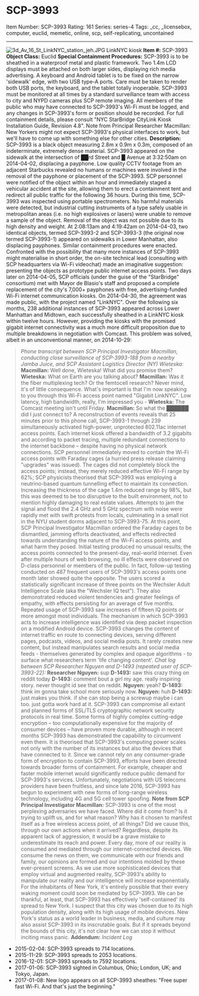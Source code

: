 # SCP-3993
Item Number: SCP-3993
Rating: 161
Series: series-4
Tags: _cc, _licensebox, computer, euclid, memetic, online, scp, self-replicating, uncontained

---

![3d_Av_16_St_LinkNYC_station_jeh.JPG](https://scp-wiki.wdfiles.com/local--files/scp-3993/3d_Av_16_St_LinkNYC_station_jeh.JPG)
LinkNYC kiosk
**Item #:** SCP-3993
**Object Class:** Euclid
**Special Containment Procedures:** SCP-3993 is to be sheathed in a waterproof metal and plastic framework. Two 1.4m LCD displays must be attached on both larger sides, displaying rich media advertising. A keyboard and Android tablet is to be fixed on the narrow 'sidewalk' edge, with two USB type-A ports. Care must be taken to render both USB ports, the keyboard, and the tablet totally inoperable.
SCP-3993 must be monitored at all times by a standard surveillance team with access to city and NYPD cameras plus SCP remote imaging. All members of the public who may have connected to SCP-3993's Wi-Fi must be logged, and any changes in SCP-3993's form or position should be recorded.
For full containment details, please consult "NYC StarBridge CityLink Kiosk Installation Guide, Revision 4.8".
Note from Principal Researcher Macmillan: New Yorkers might not expect SCP-3993's physical interfaces to work, but we'll have to come up with something else for other cities.
**Description:** SCP-3993 is a black object measuring 2.8m x 0.9m x 0.3m, composed of an indeterminate, extremely dense material. SCP-3993 appeared on the sidewalk at the intersection of ██rd Street and █ Avenue at 3:32:50am on 2014-04-02, displacing a payphone. Low quality CCTV footage from an adjacent Starbucks revealed no humans or machines were involved in the removal of the payphone or placement of the SCP-3993.
SCP personnel were notified of the object within an hour and immediately staged a vehicular accident at the site, allowing them to erect a containment tent and redirect all public traffic for the following 36 hours.
During this time, SCP-3993 was inspected using portable spectrometers. No harmful materials were detected, but industrial cutting instruments of a type safely usable in metropolitan areas (i.e. no high explosives or lasers) were unable to remove a sample of the object. Removal of the object was not possible due to its high density and weight.
At 2:08:13am and 4:19:42am on 2014-04-03, two identical objects, termed SCP-3993-2 and SCP-3993-3 (the original now termed SCP-3993-1) appeared on sidewalks in Lower Manhattan, also displacing payphones. Similar containment procedures were enacted.
Confronted with the possibility that many more instances of SCP-3993 might materialise in short order, the on-site technical lead (consulting with SCP headquarters via Wi-Fi videochat) made an imaginative suggestion: presenting the objects as prototype public internet access points.
Two days later on 2014-04-05, SCP officials (under the guise of the "StarBridge" consortium) met with Mayor de Blasio's staff and proposed a complete replacement of the city's 7,000+ payphones with free, advertising-funded Wi-Fi internet communication kiosks. On 2014-04-30, the agreement was made public, with the project named "LinkNYC".
Over the following six months, 238 additional instances of SCP-3993 appeared across Lower Manhattan and Midtown, each successfully sheathed in a LinkNYC kiosk within twelve hours. However, providing the kiosks with the promised gigabit internet connectivity was a much more difficult proposition due to multiple breakdowns in negotiation with Comcast.
This problem was solved, albeit in an unconventional manner, on 2014-10-29:
> _Phone transcript between SCP Principal Investigator Macmillan, conducting close surveillance of SCP-3993-188 from a nearby Jamba Juice, and SCP Assistant Logistics Director (NY) Wieteska:_
> **Macmillan:** Well done, Wieteska! What did you promise them?
> **Wieteska:** What on Earth are you talking about?
> **Macmillan:** Was it the fiber multiplexing tech? Or the femtocell research? Never mind, it's of little consequence. What's important is that I'm now speaking to you through this Wi-Fi access point named "Gigabit LinkNYC". Low latency, high bandwidth, really, I'm impressed you -
> **Wieteska:** The Comcast meeting isn't until Friday.
> <pause>
> **Macmillan:** So what the ██████ did I just connect to?
A reconstruction of events reveals that 25 minutes prior to this phone call, SCP-3993-1 through 239 simultaneously activated high-power, unprotected 802.11ac internet access points. Each internet kiosk offered a bandwidth of 3.2 gigabits and according to packet tracing, multiple redundant connections to the internet backbone – despite having no physical network connections.
SCP personnel immediately moved to contain the Wi-Fi access points with Faraday cages (a hurried press release claiming "upgrades" was issued). The cages did not completely block the access points; instead, they merely reduced effective Wi-Fi range by 62%; SCP physicists theorised that SCP-3993 was employing a neutrino-based quantum tunnelling effect to maintain its connection. Increasing the thickness of the cage 1.4m reduced range by 98%, but this was deemed to be too disruptive to the built environment, not to mention highly damaging to real estate values.
Attempts to jam the signal and flood the 2.4 GHz and 5 GHz spectrum with noise were rapidly met with swift protests from locals, culminating in a small riot in the NYU student dorms adjacent to SCP-3993-75. At this point, SCP Principal Investigator Macmillan ordered the Faraday cages to be dismantled, jamming efforts deactivated, and effects redirected towards understanding the nature of the Wi-Fi access points, and what harm they posed.
Initial testing produced no unusual results; the access points connected to the present-day, real-world internet. Even after multiple hours of web browsing, no ill effects were observed on D-class personnel or members of the public.
In fact, follow-up testing conducted on 487 frequent users of SCP-3993's access points one month later showed quite the opposite. The users scored a statistically significant increase of three points on the Wechsler Adult Intelligence Scale (aka the "Wechsler IQ test"). They also demonstrated reduced violent tendencies and greater feelings of empathy, with effects persisting for an average of five months. Repeated usage of SCP-3993 saw increases of fifteen IQ points or more amongst most individuals.
The mechanism in which SCP-3993 acts to increase intelligence was identified via deep packet inspection on a modified Android device. SCP-3993 changes the content of internet traffic en route to connecting devices, serving different pages, podcasts, videos, and social media posts. It rarely creates new content, but instead manipulates search results and social media feeds - themselves generated by complex and opaque algorithms - to surface what researchers term 'life changing content'.
> _Chat log between SCP Researcher Nguyen and D-1493 (repeated user of SCP-3993-22):_
> **Researcher Nguyen:** sup
> **D-1493:** saw this crazy thing on reddit today
> **D-1493:** comment bout a girl my age. really inspiring story. never thought id see that on reddit.
> **Nguyen:** yeah?
> **D-1493:** think im gonna take school more seriously now.
> **Nguyen:** huh
> **D-1493:** just makes you think. if she can stop being a screwup maybe i can too. just gotta work hard at it.
SCP-3993 can compromise all extant and planned forms of SSL/TLS cryptographic network security protocols in real time. Some forms of highly complex cutting-edge encryption – too computationally expensive for the majority of consumer devices – have proven more durable, although in recent months SCP-3993 has demonstrated the capability to circumvent even them. It is theorised that SCP-3993's computing power scales not only with the number of its instances but also the devices that have connected to it.
Since we cannot rely on any consumer-grade form of encryption to contain SCP-3993, efforts have been directed towards broader forms of containment. For example, cheaper and faster mobile internet would significantly reduce public demand for SCP-3993's services. Unfortunately, negotiations with US telecoms providers have been fruitless, and since late 2016, SCP-3993 has begun to experiment with new forms of long-range wireless technology, including 4G and 5G cell tower spoofing.
**Note from SCP Principal Investigator Macmillan:**
SCP-3993 is one of the most perplexing adversaries we have faced. Where did it come from? Is it trying to uplift us, and for what reason? Why has it chosen to manifest itself as a free wireless access point, of all things? Did we cause this, through our own actions when it arrived? Regardless, despite its apparent lack of aggression, it would be a grave mistake to underestimate its reach and power.
Every day, more of our reality is consumed and mediated through our internet-connected devices. We consume the news on them, we communicate with our friends and family, our opinions are formed and our intentions molded by these ever-present screens. As we use more sophisticated devices that employ virtual and augmented reality, SCP-3993's ability to manipulate our reality and our intelligence will increase exponentially. For the inhabitants of New York, it's entirely possible that their every waking moment could soon be mediated by SCP-3993.
We can be thankful, at least, that SCP-3993 has effectively 'self-contained' its spread to New York. I suspect that this city was chosen due to its high population density, along with its high usage of mobile devices. New York's status as a world leader in business, media, and culture may also assist SCP-3993 in its inscrutable goals. But if it spreads beyond the bounds of this city, it's not clear how we can stop it without inciting mass panic.
**Addendum:**
_Incident Log_
  * 2015-02-04: SCP-3993 spreads to 714 locations.
  * 2015-11-29: SCP-3993 spreads to 2053 locations.
  * 2016-12-01: SCP-3993 spreads to 7592 locations.
  * 2017-01-06: SCP-3993 sighted in Columbus, Ohio; London, UK; and Tokyo, Japan.
  * 2017-01-08: New logo appears on all SCP-3993 sheathes: "Free super fast Wi-Fi. And that's just the beginning."